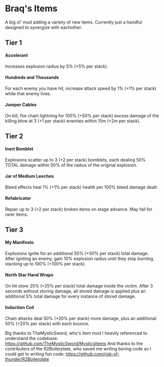 
# Braq's Items
A big ol' mod adding a variety of new items. Currently just a handful designed to synergize with eachother.

## Tier 1
#### Accelerant
Increases explosion radius by 5% (+5% per stack).
#### Hundreds and Thousands
For each enemy you have hit, increase attack speed by 1% (+1% per stack) while that enemy lives.
#### Jumper Cables
On kill, fire chain lightning for 100% (+50% per stack) excess damage of the killing blow at 3 (+1 per stack) enemies within 15m (+2m per stack).

## Tier 2
#### Inert Bomblet
Explosions scatter up to 3 (+2 per stack) bomblets, each dealing 50% TOTAL damage within 50% of the radius of the original explosion.
#### Jar of Medium Leeches
Bleed effects heal 1% (+1% per stack) health per 100% bleed damage dealt.
#### Refabricator
Repair up to 3 (+2 per stack) broken items on stage advance. May fail for rarer items.

## Tier 3
#### My Manifesto
Explosions ignite for an additional 50% (+50% per stack) total damage. After igniting an enemy, gain 10% explosion radius until they stop burning, stacking up to 100% (+100% per stack).
#### North Star Hand Wraps
On hit store 25% (+25% per stack) total damage inside the victim. After 3 seconds without storing damage, all stored damage is applied plus an additional 5% total damage for every instance of stored damage.
#### Induction Coil
Chain attacks deal 50% (+20% per stack) more damage, plus an additional 50% (+20% per stack) with each bounce.


Big thanks to TheMysticSword, who's item mod I heavily referenced to understand the codebase: https://github.com/TheMysticSword/MysticsItems
And thanks to the contributers of the R2Boilerplate, who saved me writing boring code so I could get to writing fun code: https://github.com/risk-of-thunder/R2Boilerplate
